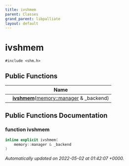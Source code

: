 ```yaml
---
title: ivshmem
parent: Classes
grand_parent: libpalliate
layout: default
---
```


# ivshmem






`#include <shm.h>`

## Public Functions

|                | Name           |
| -------------- | -------------- |
| | **[ivshmem](/libpalliate/generated/Classes/classivshmem#function-ivshmem)**([memory::manager](/libpalliate/generated/Classes/classmemory_1_1manager) & _backend) |

## Public Functions Documentation

### function ivshmem

```cpp
inline explicit ivshmem(
    memory::manager & _backend
)
```



_Automatically updated on 2022-05-02 at 01:42:07 +0000._